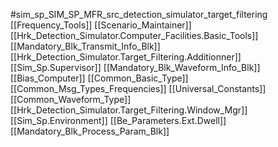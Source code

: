 #sim_sp_SIM_SP_MFR_src_detection_simulator_target_filtering
[[Frequency_Tools]]
[[Scenario_Maintainer]]
[[Hrk_Detection_Simulator.Computer_Facilities.Basic_Tools]]
[[Mandatory_Blk_Transmit_Info_Blk]]
[[Hrk_Detection_Simulator.Target_Filtering.Additionner]]
[[Sim_Sp.Supervisor]]
[[Mandatory_Blk_Waveform_Info_Blk]]
[[Bias_Computer]]
[[Common_Basic_Type]]
[[Common_Msg_Types_Frequencies]]
[[Universal_Constants]]
[[Common_Waveform_Type]]
[[Hrk_Detection_Simulator.Target_Filtering.Window_Mgr]]
[[Sim_Sp.Environment]]
[[Be_Parameters.Ext.Dwell]]
[[Mandatory_Blk_Process_Param_Blk]]
